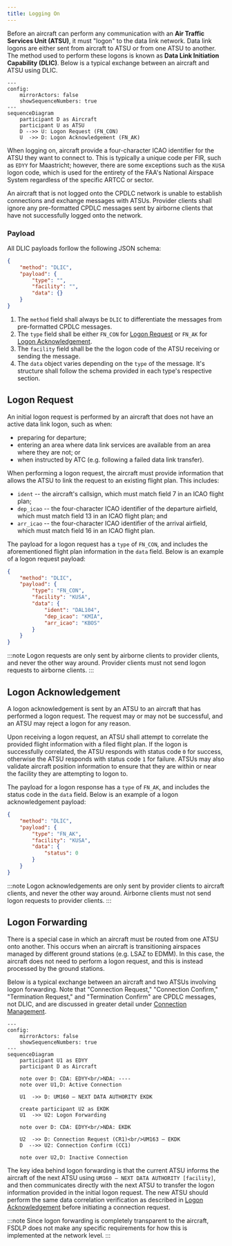 ```yaml
---
title: Logging On
---
```



Before an aircraft can perform any communication with an **Air Traffic Services Unit (ATSU)**, it must "logon" to the data link network. Data link logons are either sent from aircraft to ATSU or from one ATSU to another. The method used to perform these logons is known as **Data Link Initiation Capability (DLIC)**. Below is a typical exchange between an aircraft and ATSU using DLIC.

```mermaid
---
config:
    mirrorActors: false
    showSequenceNumbers: true
---
sequenceDiagram
    participant D as Aircraft
    participant U as ATSU
    D -->> U: Logon Request (FN_CON)
    U  ->> D: Logon Acknowledgement (FN_AK)
```

When logging on, aircraft provide a four-character ICAO identifier for the ATSU they want to connect to. This is typically a unique code per FIR, such as `EDYY` for Maastricht; however, there are some exceptions such as the `KUSA` logon code, which is used for the entirety of the FAA's National Airspace System regardless of the specific ARTCC or sector.

An aircraft that is not logged onto the CPDLC network is unable to establish connections and exchange messages with ATSUs. Provider clients shall ignore any pre-formatted CPDLC messages sent by airborne clients that have not successfully logged onto the network.


### Payload

All DLIC payloads forllow the following JSON schema:

```json {"1":2} {"2":4} {"3":5} {"4":6} """" "{}"
{
    "method": "DLIC",
    "payload": {
        "type": "",
        "facility": "",
        "data": {}
    }
}
```

1. The `method` field shall always be `DLIC` to differentiate the messages from pre-formatted CPDLC messages.
2. The `type` field shall be either `FN_CON` for [Logon Request](#logon-request) or `FN_AK` for [Logon Acknowledgement](#logon-acknowledgement).
3. The `facility` field shall be the the logon code of the ATSU receiving or sending the message.
4. The `data` object varies depending on the `type` of the message. It's structure shall follow the schema provided in each type's respective section.


## Logon Request

An initial logon request is performed by an aircraft that does not have an active data link logon, such as when:

- preparing for departure;
- entering an area where data link services are available from an area where they are not; or
- when instructed by ATC (e.g. following a failed data link transfer).

When performing a logon request, the aircraft must provide information that allows the ATSU to link the request to an existing flight plan. This includes:

- `ident` -- the aircraft's callsign, which must match field 7 in an ICAO flight plan;
- `dep_icao` -- the four-character ICAO identifier of the departure airfield, which must match field 13 in an ICAO flight plan; and
- `arr_icao` -- the four-character ICAO identifier of the arrival airfield, which must match field 16 in an ICAO flight plan.

The payload for a logon request has a `type` of `FN_CON`, and includes the aforementioned flight plan information in the `data` field. Below is an example of a logon request payload:

```json
{
    "method": "DLIC",
    "payload": {
        "type": "FN_CON",
        "facility": "KUSA",
        "data": {
            "ident": "DAL104",
            "dep_icao": "KMIA",
            "arr_icao": "KBOS"
        }
    }
}
```

:::note
Logon requests are only sent by airborne clients to provider clients, and never the other way around. Provider clients must not send logon requests to airborne clients.
:::


## Logon Acknowledgement

A logon acknowledgement is sent by an ATSU to an aircraft that has performed a logon request. The request may or may not be successful, and an ATSU may reject a logon for any reason.

Upon receiving a logon request, an ATSU shall attempt to correlate the provided flight information with a filed flight plan. If the logon is successfully correlated, the ATSU responds with status code `0` for success, otherwise the ATSU responds with status code `1` for failure. ATSUs may also validate aircraft position information to ensure that they are within or near the facility they are attempting to logon to.

The payload for a logon response has a `type` of `FN_AK`, and includes the status code in the `data` field. Below is an example of a logon acknowledgement payload:

```json
{
    "method": "DLIC",
    "payload": {
        "type": "FN_AK",
        "facility": "KUSA",
        "data": {
            "status": 0
        }
    }
}
```

:::note
Logon acknowledgements are only sent by provider clients to aircraft clients, and never the other way around. Airborne clients must not send logon requests to provider clients.
:::


## Logon Forwarding

There is a special case in which an aircraft must be routed from one ATSU onto another. This occurs when an aircraft is transitioning airspaces managed by different ground stations (e.g. LSAZ to EDMM). In this case, the aircraft does not need to perform a logon request, and this is instead processed by the ground stations.

Below is a typical exchange between an aircraft and two ATSUs involving logon forwarding. Note that "Connection Request," "Connection Confirm," "Termination Request," and "Termination Confirm" are CPDLC messages, not DLIC, and are discussed in greater detail under [Connection Management](/spec/cpdlc/connections).

```mermaid
---
config:
    mirrorActors: false
    showSequenceNumbers: true
---
sequenceDiagram
    participant U1 as EDYY
    participant D as Aircraft

    note over D: CDA: EDYY<br/>NDA: ----
    note over U1,D: Active Connection

    U1  ->> D: UM160 — NEXT DATA AUTHORITY EKDK

    create participant U2 as EKDK
    U1  ->> U2: Logon Forwarding

    note over D: CDA: EDYY<br/>NDA: EKDK

    U2  ->> D: Connection Request (CR1)<br/>UM163 — EKDK
    D  -->> U2: Connection Confirm (CC1)

    note over U2,D: Inactive Connection
```

The key idea behind logon forwarding is that the current ATSU informs the aircraft of the next ATSU using `UM160 — NEXT DATA AUTHORITY [facility]`, and then communicates directly with the next ATSU to transfer the logon information provided in the initial logon request. The new ATSU should perform the same data correlation verification as described in [Logon Acknowledgement](#logon-acknowledgement) before initiating a connection request.

:::note
Since logon forwarding is completely transparent to the aircraft, FSDLP does not make any specific requirements for how this is implemented at the network level.
:::
